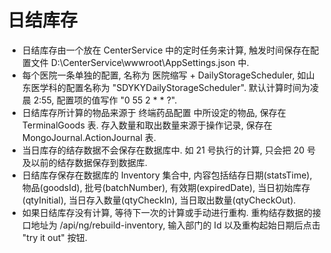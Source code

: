 ﻿# 日结库存

- 日结库存由一个放在 CenterService 中的定时任务来计算, 触发时间保存在配置文件 D:\CenterService\wwwroot\AppSettings.json 中.
- 每个医院一条单独的配置, 名称为 医院缩写 + DailyStorageScheduler, 如山东医学科的配置名称为 "SDYKYDailyStorageScheduler". 默认计算时间为凌晨 2:55, 配置项的值写作 "0 55 2 * * ?".
- 日结库存所计算的物品来源于 终端药品配置 中所设定的物品, 保存在 TerminalGoods 表. 存入数量和取出数量来源于操作记录, 保存在 MongoJournal.ActionJournal 表.
- 当日库存的结存数据不会保存在数据库中. 如 21 号执行的计算, 只会把 20 号及以前的结存数据保存到数据库.
- 日结库存保存在数据库的 Inventory 集合中, 内容包括结存日期(statsTime), 物品(goodsId), 批号(batchNumber), 有效期(expiredDate), 当日初始库存(qtyInitial), 当日存入数量(qtyCheckIn), 当日取出数量(qtyCheckOut).
- 如果日结库存没有计算, 等待下一次的计算或手动进行重构. 重构结存数据的接口地址为 /api/ng/rebuild-inventory, 输入部门的 Id 以及重构起始日期后点击 "try it out" 按钮.

